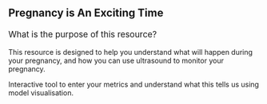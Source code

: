 <h3 style="font-size: 1.5em;"> Pregnancy is An Exciting Time </h3>

 <p style="font-size: 1.2em;">
 What is the purpose of this resource?
 </p>
 
 <p style="font-size: 1em;">
 This resource is designed to help you understand what will happen during your pregnancy, and how you can use ultrasound to monitor your pregnancy.
 </p>



<!-- todo: add interactive tool -->
 Interactive tool to enter your metrics and understand what this tells us using model visualisation.  
